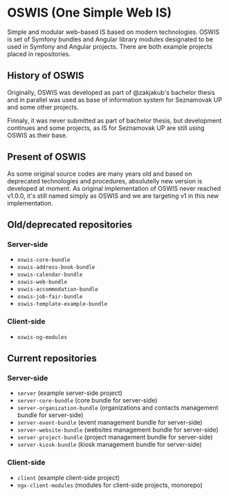 # OSWIS (One Simple Web IS)
Simple and modular web-based IS based on modern technologies. OSWIS is set of Symfony bundles and Angular library modules designated to be used in Symfony and Angular projects. There are both example projects placed in repositories.

## History of OSWIS
Originally, OSWIS was developed as part of @zakjakub's bachelor thesis and in parallel was used as base of information system for Seznamovak UP and some other projects.

Finnaly, it was never submitted as part of bachelor thesis, but development continues and some projects, as IS for Seznamovak UP are still using OSWIS as their base.

## Present of OSWIS
As some original source codes are many years old and based on deprecated technologies and procedures, absolutelly new version is developed at moment. As original implementation of OSWIS never reached v1.0.0, it's still named simply as OSWIS and we are targeting v1 in this new implementation.

## Old/deprecated repositories
### Server-side
 - `oswis-core-bundle`
 - `oswis-address-book-bundle`
 - `oswis-calendar-bundle`
 - `oswis-web-bundle`
 - `oswis-accommodation-bundle`
 - `oswis-job-fair-bundle`
 - `oswis-template-example-bundle`
### Client-side
 - `oswis-ng-modules`

## Current repositories
### Server-side
 - `server` (example server-side project)
 - `server-core-bundle` (core bundle for server-side)
 - `server-organization-bundle` (organizations and contacts management bundle for server-side)
 - `server-event-bundle` (event management bundle for server-side)
 - `server-website-bundle` (websites management bundle for server-side)
 - `server-project-bundle` (project management bundle for server-side)
 - `server-kiosk-bundle` (kiosk management bundle for server-side)
### Client-side
 - `client` (example client-side project)
 - `ngx-client-modules` (modules for client-side projects, monorepo)



